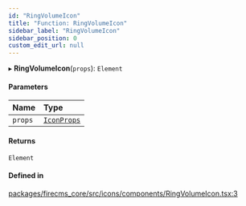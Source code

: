 ```yaml
---
id: "RingVolumeIcon"
title: "Function: RingVolumeIcon"
sidebar_label: "RingVolumeIcon"
sidebar_position: 0
custom_edit_url: null
---
```


▸ **RingVolumeIcon**(`props`): `Element`

#### Parameters

| Name | Type |
| :------ | :------ |
| `props` | [`IconProps`](../types/IconProps.md) |

#### Returns

`Element`

#### Defined in

[packages/firecms_core/src/icons/components/RingVolumeIcon.tsx:3](https://github.com/FireCMSco/firecms/blob/d45f3739/packages/firecms_core/src/icons/components/RingVolumeIcon.tsx#L3)
